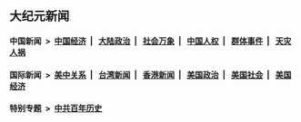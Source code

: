 ## 大纪元新闻

#### 中国新闻 &nbsp;>&nbsp; [中国经济](indexes/ncid283/README.md?07060445) &nbsp;| &nbsp; [大陆政治](indexes/ncid277/README.md?07060445) &nbsp;| &nbsp; [社会万象](indexes/ncid282/README.md?07060445) &nbsp;| &nbsp; [中国人权](indexes/ncid278/README.md?07060445) &nbsp;| &nbsp; [群体事件](indexes/ncid279/README.md?07060445) &nbsp;| &nbsp; [天灾人祸](indexes/ncid280/README.md?07060445)

#### 国际新闻 &nbsp;>&nbsp; [美中关系](indexes/nf1412576/README.md?07060445) &nbsp;| &nbsp; [台湾新闻](indexes/ncid1349361/README.md?07060445) &nbsp;| &nbsp; [香港新闻](indexes/ncid1349362/README.md?07060445) &nbsp;| &nbsp; [美国政治](indexes/ncid1078159/README.md?07060445) &nbsp;| &nbsp; [美国社会](indexes/ncid1078160/README.md?07060445) &nbsp;| &nbsp; [美国经济](indexes/ncid1078158/README.md?07060445)

#### 特别专题 &nbsp;>&nbsp; [中共百年历史](https://github.com/epoch-news/epoch-special/blob/master/README.md?07060445)  
